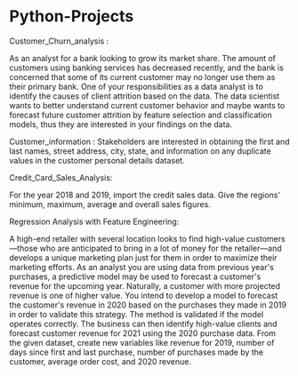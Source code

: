 # Python-Projects

Customer_Churn_analysis :

As an analyst for a bank looking to grow its market share. The amount of customers using banking services has decreased recently, and the bank is concerned that some of its current customer may no longer use them as their primary bank. One of your responsibilities as a data analyst is to identify the causes of client attrition based on the data. The data scientist wants to better understand current customer behavior and maybe wants to forecast future customer attrition by feature selection and classification models, thus they are interested in your findings on the data.

Customer_information :
Stakeholders are interested in obtaining the first and last names, street address, city, state, and information on any duplicate values in the customer personal details dataset.

Credit_Card_Sales_Analysis:
 
For the year 2018 and 2019, import the credit sales data. Give the regions' minimum, maximum, average and overall sales figures.

Regression Analysis with Feature Engineering:

A high-end retailer with several location looks to find high-value customers—those who are anticipated to bring in a lot of money for the retailer—and develops a unique marketing plan just for them in order to maximize their marketing efforts. As an analyst you are using data from previous year's purchases, a predictive model may be used to forecast a customer's revenue for the upcoming year. Naturally, a customer with more projected revenue is one of higher value.
You intend to develop a model to forecast the customer's revenue in 2020 based on the purchases they made in 2019 in order to validate this strategy. The method is validated if the model operates correctly. The business can then identify high-value clients and forecast customer revenue for 2021 using the 2020 purchase data.
From the given dataset, create new variables like revenue for 2019, number of days since first and last purchase, number of purchases made by the customer, average order cost, and 2020 revenue.
